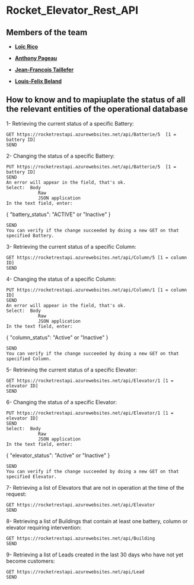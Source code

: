 # Rocket_Elevator_Rest_API
## Members of the team
- **[Loïc Rico](https://github.com/ricoloic)**

- **[Anthony Pageau](https://github.com/ricoloic)**

- **[Jean-Francois Taillefer](https://github.com/ricoloic)**

- **[Louis-Felix Beland](https://github.com/ricoloic)**

## How to know and to mapiuplate the status of all the relevant entities of the operational database
1- Retrieving the current status of a specific Battery:

    GET https://rocketrestapi.azurewebsites.net/api/Batterie/5	[1 = battery ID]
    SEND
2- Changing the status of a specific Battery:

    PUT https://rocketrestapi.azurewebsites.net/api/Batterie/5	[1 = battery ID]
    SEND
    An error will appear in the field, that's ok.
    Select:	 Body
                Raw
                JSON application
    In the text field, enter:

{
	"battery_status": "ACTIVE" or "Inactive"
} 

    SEND
    You can verify if the change succeeded by doing a new GET on that specified Battery.
3- Retrieving the current status of a specific Column:

    GET https://rocketrestapi.azurewebsites.net/api/Column/5 [1 = column ID]
    SEND
4- Changing the status of a specific Column:

    PUT https://rocketrestapi.azurewebsites.net/api/Column/1 [1 = column ID]
    SEND
    An error will appear in the field, that's ok.
    Select:  Body
                Raw
                JSON application
    In the text field, enter:

{ 
	"column_status": "Active" or "Inactive" 
} 

    SEND
    You can verify if the change succeeded by doing a new GET on that specified Column.
5- Retrieving the current status of a specific Elevator:

    GET https://rocketrestapi.azurewebsites.net/api/Elevator/1 [1 = elevator ID]
    SEND
6- Changing the status of a specific Elevator:

    PUT https://rocketrestapi.azurewebsites.net/api/Elevator/1 [1 = elevator ID]
    SEND
    Select:  Body
                Raw
                JSON application
    In the text field, enter:

{ 
	"elevator_status": "Active" or "Inactive"
} 

    SEND
    You can verify if the change succeeded by doing a new GET on that specified Elevator.
7- Retrieving a list of Elevators that are not in operation at the time of the request:

    GET https://rocketrestapi.azurewebsites.net/api/Elevator
    SEND
8- Retrieving a list of Buildings that contain at least one battery, column or elevator requiring intervention:

    GET https://rocketrestapi.azurewebsites.net/api/Building
    SEND
9- Retrieving a list of Leads created in the last 30 days who have not yet become customers:

    GET https://rocketrestapi.azurewebsites.net/api/Lead
    SEND 


